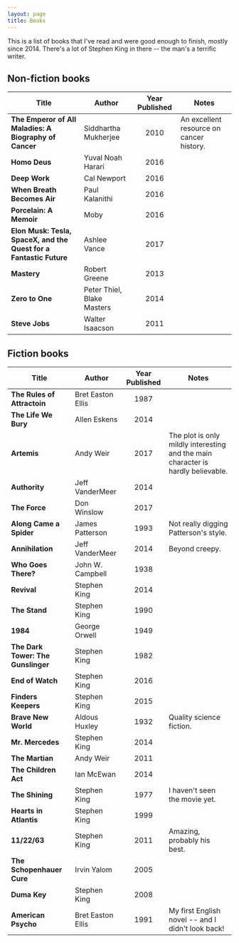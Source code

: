 ```yaml
---
layout: page
title: Books
---
```


This is a list of books that I've read and were good enough to finish, mostly since 2014. There's a lot of Stephen King in there -- the man's a terrific writer.

## Non-fiction books

Title | Author | Year Published | Notes
---   | ---    | :---:  | ---
**The Emperor of All Maladies: A Biography of Cancer** | Siddhartha Mukherjee | 2010 | An excellent resource on cancer history.
**Homo Deus** | Yuval Noah Harari | 2016 |
**Deep Work** | Cal Newport | 2016 | 
**When Breath Becomes Air** | Paul Kalanithi | 2016 |
**Porcelain: A Memoir** | Moby | 2016 | 
**Elon Musk: Tesla, SpaceX, and the Quest for a Fantastic Future** | Ashlee Vance | 2017 |
**Mastery** | Robert Greene | 2013 |
**Zero to One** | Peter Thiel, Blake Masters | 2014 | 
**Steve Jobs** | Walter Isaacson | 2011 | 


## Fiction books

Title | Author | Year Published | Notes
---   | ---    | :---:  | ---
**The Rules of Attractoin** | Bret Easton Ellis | 1987 |
**The Life We Bury** | Allen Eskens | 2014 |
**Artemis** | Andy Weir | 2017 | The plot is only mildly interesting and the main character is hardly believable.
**Authority** | Jeff VanderMeer | 2014 |
**The Force** | Don Winslow | 2017 |
**Along Came a Spider** | James Patterson | 1993 | Not really digging Patterson's style.
**Annihilation** | Jeff VanderMeer | 2014 | Beyond creepy.
**Who Goes There?** | John W. Campbell | 1938 |
**Revival** | Stephen King | 2014 |
**The Stand** | Stephen King | 1990 |
**1984** | George Orwell | 1949 |
**The Dark Tower: The Gunslinger** | Stephen King | 1982 |
**End of Watch** | Stephen King | 2016 |
**Finders Keepers** | Stephen King | 2015 |
**Brave New World** | Aldous Huxley | 1932 | Quality science fiction.
**Mr. Mercedes** | Stephen King | 2014 |
**The Martian** | Andy Weir | 2011 |
**The Children Act** | Ian McEwan | 2014 | 
**The Shining** | Stephen King | 1977 | I haven't seen the movie yet.
**Hearts in Atlantis** | Stephen King | 1999 | 
**11/22/63** | Stephen King | 2011 | Amazing, probably his best.
**The Schopenhauer Cure** | Irvin Yalom | 2005 |
**Duma Key** | Stephen King | 2008 | 
**American Psycho** | Bret Easton Ellis | 1991 | My first English novel -- and I didn't look back!